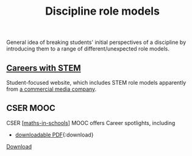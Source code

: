﻿---
tags: teaching
title: Discipline role models
type: note
---
General idea of breaking students' initial perspectives of a discipline by introducing them to a range of different/unexpected role models.

## [Careers with STEM](https://careerswithstem.com.au/profile-category/maths-careers/#gsc.tab=0)

Student-focused website, which includes STEM role models apparently from [a commercial media company](https://refractionmedia.com.au/).

## CSER MOOC

CSER [[maths-in-schools]] MOOC offers Career spotlights, including

- [downloadable PDF](./Mathematics/resources/career-spotlights.pdf){:download}

<a href="./Mathematics/resources/career-spotlights.pdf" download>Download</a>

[//begin]: # "Autogenerated link references for markdown compatibility"
[maths-in-schools]: Mathematics/maths-in-schools "Maths in Schools Online: Year 7 - 10 course"
[//end]: # "Autogenerated link references"
